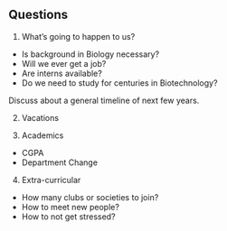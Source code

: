 ## Questions

1. What’s going to happen to us?

  - Is background in Biology necessary?
  - Will we ever get a job?
  - Are interns available?
  - Do we need to study for centuries in Biotechnology?

  Discuss about a general timeline of next few years.

2. Vacations

3. Academics

  - CGPA
  - Department Change

4. Extra-curricular

  - How many clubs or societies to join?
  - How to meet new people?
  - How to not get stressed?
